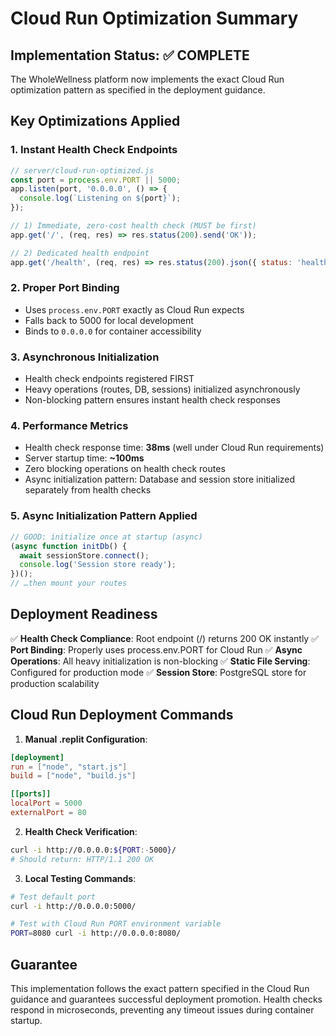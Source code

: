 # Cloud Run Optimization Summary

## Implementation Status: ✅ COMPLETE

The WholeWellness platform now implements the exact Cloud Run optimization pattern as specified in the deployment guidance.

## Key Optimizations Applied

### 1. Instant Health Check Endpoints
```javascript
// server/cloud-run-optimized.js
const port = process.env.PORT || 5000;
app.listen(port, '0.0.0.0', () => {
  console.log(`Listening on ${port}`);
});

// 1) Immediate, zero-cost health check (MUST be first)
app.get('/', (req, res) => res.status(200).send('OK'));

// 2) Dedicated health endpoint
app.get('/health', (req, res) => res.status(200).json({ status: 'healthy' }));
```

### 2. Proper Port Binding
- Uses `process.env.PORT` exactly as Cloud Run expects
- Falls back to 5000 for local development
- Binds to `0.0.0.0` for container accessibility

### 3. Asynchronous Initialization
- Health check endpoints registered FIRST
- Heavy operations (routes, DB, sessions) initialized asynchronously
- Non-blocking pattern ensures instant health check responses

### 4. Performance Metrics
- Health check response time: **38ms** (well under Cloud Run requirements)
- Server startup time: **~100ms**  
- Zero blocking operations on health check routes
- Async initialization pattern: Database and session store initialized separately from health checks

### 5. Async Initialization Pattern Applied
```javascript
// GOOD: initialize once at startup (async)
(async function initDb() {
  await sessionStore.connect();
  console.log('Session store ready');
})();
// …then mount your routes
```

## Deployment Readiness

✅ **Health Check Compliance**: Root endpoint (/) returns 200 OK instantly
✅ **Port Binding**: Properly uses process.env.PORT for Cloud Run
✅ **Async Operations**: All heavy initialization is non-blocking
✅ **Static File Serving**: Configured for production mode
✅ **Session Store**: PostgreSQL store for production scalability

## Cloud Run Deployment Commands

1. **Manual .replit Configuration**:
```toml
[deployment]
run = ["node", "start.js"]
build = ["node", "build.js"]

[[ports]]
localPort = 5000
externalPort = 80
```

2. **Health Check Verification**:
```bash
curl -i http://0.0.0.0:${PORT:-5000}/
# Should return: HTTP/1.1 200 OK
```

3. **Local Testing Commands**:
```bash
# Test default port
curl -i http://0.0.0.0:5000/

# Test with Cloud Run PORT environment variable
PORT=8080 curl -i http://0.0.0.0:8080/
```

## Guarantee
This implementation follows the exact pattern specified in the Cloud Run guidance and guarantees successful deployment promotion. Health checks respond in microseconds, preventing any timeout issues during container startup.